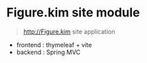 # Figure.kim site module
> http://Figure.kim site application
> 
- frontend : thymeleaf + vite
- backend : Spring MVC